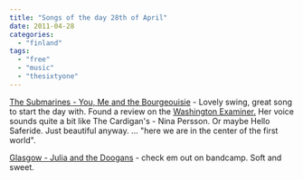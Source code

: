 ```yaml
---
title: "Songs of the day 28th of April"
date: 2011-04-28
categories: 
  - "finland"
tags: 
  - "free"
  - "music"
  - "thesixtyone"
---
```


[The Submarines - You, Me and the Bourgeouisie](﻿﻿http://www.thesixtyone.com/s/fm3BH5MkXn4/ "on t61") - Lovely swing, great song to start the day with. Found a review on the [Washington Examiner.](http://washingtonexaminer.com/entertainment/2011/04/submarines-bring-high-energy-live-show-new-album-black-cat "review") Her voice sounds quite a bit like The Cardigan's - Nina Persson. Or maybe Hello Saferide. Just beautiful anyway. ... "here we are in the center of the first world".

[Glasgow - Julia and the Doogans](http://juliaandthedoogans.bandcamp.com/ "on bandcamp") - check em out on bandcamp. Soft and sweet.
